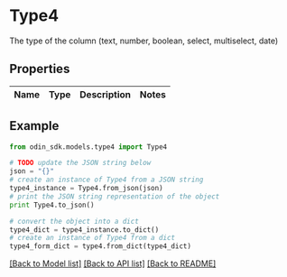 # Type4

The type of the column (text, number, boolean, select, multiselect, date)

## Properties

Name | Type | Description | Notes
------------ | ------------- | ------------- | -------------

## Example

```python
from odin_sdk.models.type4 import Type4

# TODO update the JSON string below
json = "{}"
# create an instance of Type4 from a JSON string
type4_instance = Type4.from_json(json)
# print the JSON string representation of the object
print Type4.to_json()

# convert the object into a dict
type4_dict = type4_instance.to_dict()
# create an instance of Type4 from a dict
type4_form_dict = type4.from_dict(type4_dict)
```
[[Back to Model list]](../README.md#documentation-for-models) [[Back to API list]](../README.md#documentation-for-api-endpoints) [[Back to README]](../README.md)


